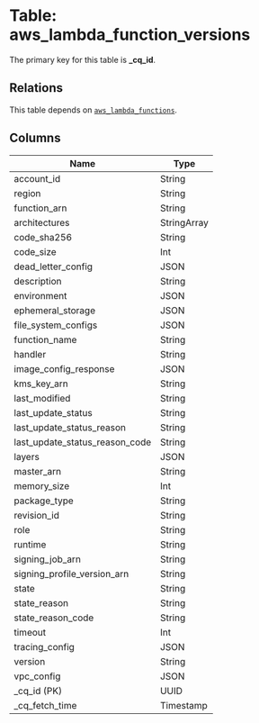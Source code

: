 # Table: aws_lambda_function_versions


The primary key for this table is **_cq_id**.

## Relations
This table depends on [`aws_lambda_functions`](aws_lambda_functions.md).

## Columns
| Name          | Type          |
| ------------- | ------------- |
|account_id|String|
|region|String|
|function_arn|String|
|architectures|StringArray|
|code_sha256|String|
|code_size|Int|
|dead_letter_config|JSON|
|description|String|
|environment|JSON|
|ephemeral_storage|JSON|
|file_system_configs|JSON|
|function_name|String|
|handler|String|
|image_config_response|JSON|
|kms_key_arn|String|
|last_modified|String|
|last_update_status|String|
|last_update_status_reason|String|
|last_update_status_reason_code|String|
|layers|JSON|
|master_arn|String|
|memory_size|Int|
|package_type|String|
|revision_id|String|
|role|String|
|runtime|String|
|signing_job_arn|String|
|signing_profile_version_arn|String|
|state|String|
|state_reason|String|
|state_reason_code|String|
|timeout|Int|
|tracing_config|JSON|
|version|String|
|vpc_config|JSON|
|_cq_id (PK)|UUID|
|_cq_fetch_time|Timestamp|